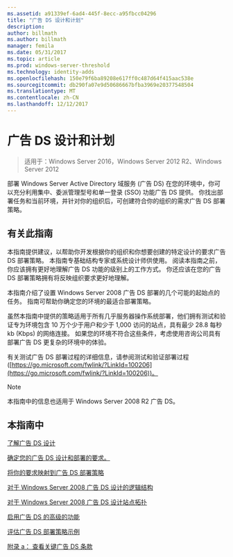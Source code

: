 ```yaml
---
ms.assetid: a91339ef-6ad4-445f-8ecc-a95fbcc04296
title: "广告 DS 设计和计划"
description: 
author: billmath
ms.author: billmath
manager: femila
ms.date: 05/31/2017
ms.topic: article
ms.prod: windows-server-threshold
ms.technology: identity-adds
ms.openlocfilehash: 150e79f6ba89208e617ff0c487d64f415aac538e
ms.sourcegitcommit: db290fa07e9d50686667bfba3969e20377548504
ms.translationtype: MT
ms.contentlocale: zh-CN
ms.lasthandoff: 12/12/2017
---
```

# <a name="ad-ds-design-and-planning"></a>广告 DS 设计和计划

>适用于：Windows Server 2016，Windows Server 2012 R2、Windows Server 2012

部署 Windows Server Active Directory 域服务 (广告 DS) 在您的环境中，你可以充分利用集中、委派管理型号和单一登录 (SSO) 功能广告 DS 提供。 你找出部署任务和当前环境，并针对你的组织后，可创建符合你的组织的需求广告 DS 部署策略。  
  
## <a name="about-this-guide"></a>有关此指南  
本指南提供建议，以帮助你开发根据你的组织和你想要创建的特定设计的要求广告 DS 部署策略。 本指南专基础结构专家或系统设计师供使用。 阅读本指南之前，你应该拥有更好地理解广告 DS 功能的级别上的工作方式。 你还应该在您的广告 DS 部署策略拥有将反映组织要求更好地理解。  
  
本指南介绍了设置 Windows Server 2008 广告 DS 部署的几个可能的起始点的任务。 指南可帮助你确定您的环境的最适合部署策略。  
  
虽然本指南中提供的策略适用于所有几乎服务器操作系统部署，他们拥有测试和验证专为环境包含 10 万个少于用户和少于 1,000 访问的站点，具有最少 28.8 每秒 kb (Kbps) 的网络连接。 如果您的环境不符合这些条件，考虑使用咨询公司具有部署广告 DS 更复杂的环境中的体验。  
  
有关测试广告 DS 部署过程的详细信息，请参阅测试和验证部署过程 ([https://go.microsoft.com/fwlink/?LinkId=100206](https://go.microsoft.com/fwlink/?LinkId=100206))。  
  
> [!NOTE]  
> 本指南中的信息也适用于 Windows Server 2008 R2 广告 DS。  
  
## <a name="in-this-guide"></a>本指南中  
[了解广告 DS 设计](Understanding-AD-DS-Design.md)  
  
[确定您的广告 DS 设计和部署的要求。](Identifying-Your-AD-DS-Design-and-Deployment-Requirements.md)  
  
[将你的要求映射到广告 DS 部署策略](Mapping-Your-Requirements-to-an-AD-DS-Deployment-Strategy.md)  
  
[对于 Windows Server 2008 广告 DS 设计的逻辑结构](Designing-the-Logical-Structure.md)  
  
[对于 Windows Server 2008 广告 DS 设计站点拓扑](Designing-the-Site-Topology.md)  
  
[启用广告 DS 的高级的功能](Enabling-Advanced-Features-for-AD-DS.md)  
  
[评估广告 DS 部署策略示例](Evaluating-AD-DS-Deployment-Strategy-Examples.md)  
  
[附录 a： 查看关键广告 DS 条款](Appendix-A--Reviewing-Key-AD-DS-Terms.md)  
  


